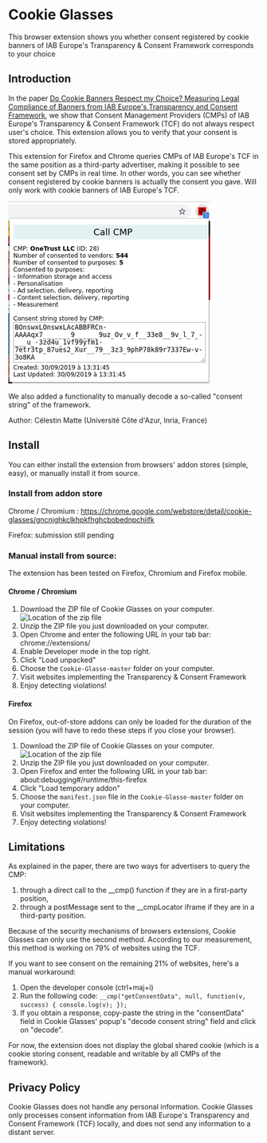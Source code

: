 # Cookie Glasses
This browser extension shows you whether consent registered by cookie banners of IAB Europe's Transparency &amp; Consent Framework corresponds to your choice

## Introduction

In the paper [Do Cookie Banners Respect my Choice? Measuring Legal Compliance of Banners from IAB Europe's Transparency and Consent Framework](https://arxiv.org/abs/1911.09964), we show that Consent Management Providers (CMPs) of IAB Europe's Transparency & Consent Framework (TCF) do not always respect user's choice. This extension allows you to verify that your consent is stored appropriately.

This extension for Firefox and Chrome queries CMPs of IAB Europe's TCF in the same position as a third-party advertiser, making it possible to see consent set by CMPs in real time.
In other words, you can see whether consent registered by cookie banners is actually the consent you gave.
Will only work with cookie banners of IAB Europe's TCF.

![User interface of the extension](extension_popup.png?raw=true "User interface")

We also added a functionality to manually decode a so-called "consent string" of the framework.

Author: Célestin Matte (Université Côte d'Azur, Inria, France)

## Install

You can either install the extension from browsers' addon stores (simple, easy), or manually install it from source.

### Install from addon store

Chrome / Chromium : https://chrome.google.com/webstore/detail/cookie-glasses/gncnjghkclkhpkfhghcbobednpchjifk

Firefox: submission still pending

### Manual install from source:

The extension has been tested on Firefox, Chromium and Firefox mobile.

#### Chrome / Chromium

1. Download the ZIP file of Cookie Glasses on your computer.
![Location of the zip file](https://camo.githubusercontent.com/71c8e3ec5ddbd2cac3b1d6469311f6bbf26c6465/68747470733a2f2f692e696d6775722e636f6d2f47784f6d6a46682e706e67)
2. Unzip the ZIP file you just downloaded on your computer.
3. Open Chrome and enter the following URL in your tab bar: chrome://extensions/
4. Enable Developer mode in the top right.
5. Click "Load unpacked"
6. Choose the `Cookie-Glasse-master` folder on your computer.
7. Visit websites implementing the Transparency & Consent Framework
8. Enjoy detecting violations!

#### Firefox

On Firefox, out-of-store addons can only be loaded for the duration of the session (you will have to redo these steps if you close your browser).

1. Download the ZIP file of Cookie Glasses on your computer.
![Location of the zip file](https://camo.githubusercontent.com/71c8e3ec5ddbd2cac3b1d6469311f6bbf26c6465/68747470733a2f2f692e696d6775722e636f6d2f47784f6d6a46682e706e67)
2. Unzip the ZIP file you just downloaded on your computer.
3. Open Firefox and enter the following URL in your tab bar: about:debugging#/runtime/this-firefox
4. Click "Load temporary addon"
5. Choose the `manifest.json` file in the `Cookie-Glasse-master` folder on your computer.
6. Visit websites implementing the Transparency & Consent Framework
7. Enjoy detecting violations!

## Limitations

As explained in the paper, there are two ways for advertisers to query the CMP:
1. through a direct call to the __cmp() function if they are in a first-party position,
2. through a postMessage sent to the __cmpLocator iframe if they are in a third-party position.

Because of the security mechanisms of browsers extensions, Cookie Glasses can only use the second method. According to our measurement, this method is working on 79% of websites using the TCF.

If you want to see consent on the remaining 21% of websites, here's a manual workaround:
1. Open the developer console (ctrl+maj+i)
2. Run the following code: `__cmp("getConsentData", null, function(v, success) { console.log(v); });`
3. If you obtain a response, copy-paste the string in the "consentData" field in Cookie Glasses' popup's "decode consent string" field and click on "decode".

For now, the extension does not display the global shared cookie (which is a cookie storing consent, readable and writable by all CMPs of the framework).

## Privacy Policy
Cookie Glasses does not handle any personal information.
Cookie Glasses only processes consent information from IAB Europe's Transparency and Consent Framework (TCF) locally, and does not send any information to a distant server.
